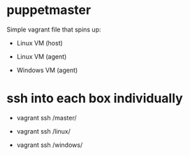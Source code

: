 # puppetmaster

Simple vagrant file that spins up:

- Linux VM (host)

- Linux VM (agent)

- Windows VM (agent)


 # ssh into each box individually 

- vagrant ssh /master/

- vagrant ssh /linux/

- vagrant ssh /windows/
